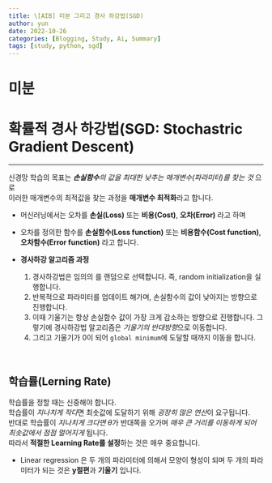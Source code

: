 ```yaml
---
title: \[AIB] 미분 그리고 경사 하강법(SGD)
author: yun
date: 2022-10-26
categories: [Blogging, Study, Ai, Summary]
tags: [study, python, sgd]
---
```


# 미분

# 확률적 경사 하강법(SGD: Stochastric Gradient Descent)
***
신경망 학습의 목표는 ***손실함수**의 값을 최대한 낮추는 매개변수(파라미터)를 찾는 것* 으로<br/> 
이러한 매개변수의 최적값을 찾는 과정을 **매개변수 최적화**라고 합니다.<br/>

* 머신러닝에서는 오차를 **손실(Loss)** 또는 **비용(Cost)**, **오차(Error)** 라고 하며 <br/>
* 오차를 정의한 함수를 **손실함수(Loss function)** 또는 **비용함수(Cost function)**, **오차함수(Error function)** 라고 합니다.<br/>

* **경사하강 알고리즘 과정** <br/>
  1. 경사하강법은 임의의 를 랜덤으로 선택합니다. 즉, random initialization을 실행합니다. <br/>
  2. 반복적으로 파라미터를 업데이트 해가며, 손실함수의 값이 낮아지는 방향으로 진행합니다. <br/>
  3. 이때 기울기는 항상 손실함수 값이 가장 크게 감소하는 방향으로 진행합니다. 그렇기에 경사하강법 알고리즘은 *기울기의 반대방향*으로 이동합니다. <br/>
  4. 그리고 기울기가 0이 되어 `global minimum`에 도달할 때까지 이동을 합니다. <br/>
<br/>

## 학습률(Lerning Rate)
학습률을 정할 때는 신중해야 합니다. <br/>
학습률이 *지나치게 작다*면 최솟값에 도달하기 위해 *굉장히 많은 연산*이 요구됩니다. <br/>
반대로 학습률이 *지나치게 크다면* $\theta$가 반대쪽을 오가며 *매우 큰 거리를 이동하게 되어 최솟값에서 점점 멀어지게* 됩니다. <br/>
따라서 **적절한 Learning Rate를 설정**하는 것은 매우 중요합니다. <br/>

* Linear regression 은 두 개의 파라미터에 의해서 모양이 형성이 되며 두 개의 파라미터가 되는 것은 **y절편**과 **기울기** 입니다.
